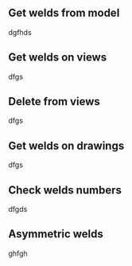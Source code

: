 ## Get welds from model
dgfhds

## Get welds on views
dfgs

## Delete from views
dfgs

## Get welds on drawings
dfgs

## Check welds numbers
dfgds

## Asymmetric welds
ghfgh

